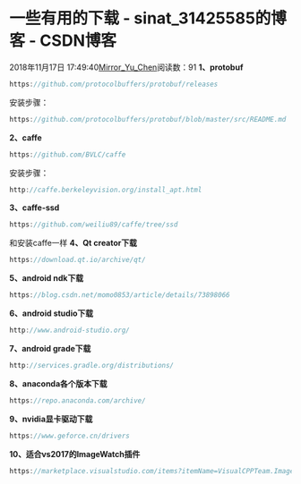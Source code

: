 # 一些有用的下载 - sinat_31425585的博客 - CSDN博客
2018年11月17日 17:49:40[Mirror_Yu_Chen](https://me.csdn.net/sinat_31425585)阅读数：91
**1、protobuf**
```cpp
https://github.com/protocolbuffers/protobuf/releases
```
安装步骤：
```cpp
https://github.com/protocolbuffers/protobuf/blob/master/src/README.md
```
**2、caffe**
```cpp
https://github.com/BVLC/caffe
```
安装步骤：
```cpp
http://caffe.berkeleyvision.org/install_apt.html
```
**3、caffe-ssd**
```cpp
https://github.com/weiliu89/caffe/tree/ssd
```
和安装caffe一样
**4、Qt creator下载**
```cpp
https://download.qt.io/archive/qt/
```
**5、android ndk下载**
```cpp
https://blog.csdn.net/momo0853/article/details/73898066
```
**6、android studio下载**
```cpp
http://www.android-studio.org/
```
**7、android grade下载**
```cpp
http://services.gradle.org/distributions/
```
**8、anaconda各个版本下载**
```cpp
https://repo.anaconda.com/archive/
```
**9、nvidia显卡驱动下载**
```cpp
https://www.geforce.cn/drivers
```
**10、适合vs2017的ImageWatch插件**
```cpp
https://marketplace.visualstudio.com/items?itemName=VisualCPPTeam.ImageWatch2017
```
~~~未完待续~~~
